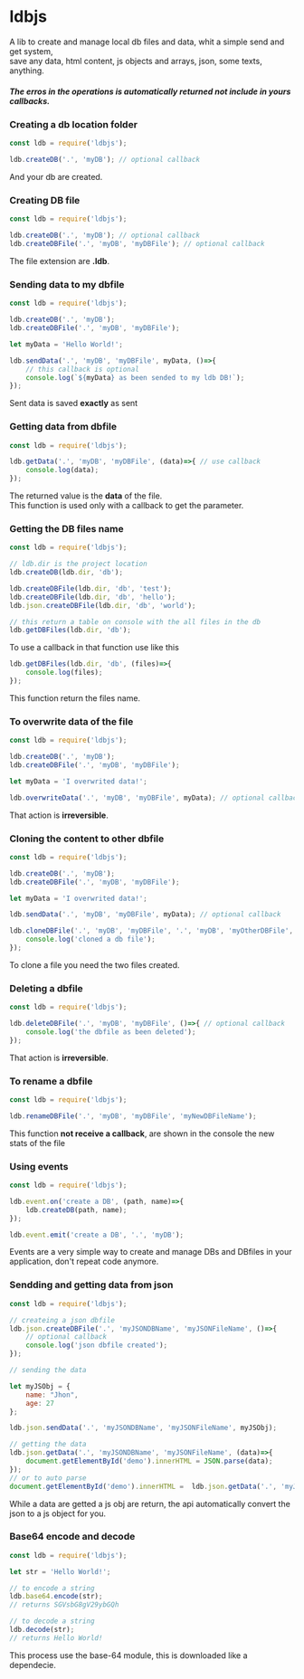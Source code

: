# ldbjs
A lib to create and manage local db files and data, whit a simple send and get system,  
save any data, html content, js objects and arrays, json, some texts, anything.


##### The erros in the operations is automatically returned not include in yours callbacks.

### Creating a db location folder  

```javascript
const ldb = require('ldbjs');

ldb.createDB('.', 'myDB'); // optional callback
```

And your db are created.


### Creating DB file  

```javascript
const ldb = require('ldbjs');

ldb.createDB('.', 'myDB'); // optional callback
ldb.createDBFile('.', 'myDB', 'myDBFile'); // optional callback
```

The file extension are **.ldb**.


### Sending data to my dbfile  

```javascript
const ldb = require('ldbjs');

ldb.createDB('.', 'myDB');
ldb.createDBFile('.', 'myDB', 'myDBFile');

let myData = 'Hello World!';

ldb.sendData('.', 'myDB', 'myDBFile', myData, ()=>{
	// this callback is optional
	console.log(`${myData} as been sended to my ldb DB!`);
});
```

Sent data is saved **exactly** as sent


### Getting data from dbfile  

```javascript
const ldb = require('ldbjs');

ldb.getData('.', 'myDB', 'myDBFile', (data)=>{ // use callback
	console.log(data);
});
```

The returned value is the **data** of the file.  
This function is used only with a callback to get the parameter.

### Getting the DB files name

```javascript
const ldb = require('ldbjs');

// ldb.dir is the project location
ldb.createDB(ldb.dir, 'db');

ldb.createDBFile(ldb.dir, 'db', 'test');
ldb.createDBFile(ldb.dir, 'db', 'hello');
ldb.json.createDBFile(ldb.dir, 'db', 'world');

// this return a table on console with the all files in the db
ldb.getDBFiles(ldb.dir, 'db');
```

To use a callback in that function use like this

```javascript
ldb.getDBFiles(ldb.dir, 'db', (files)=>{
    console.log(files);
});
```

This function return the files name.

### To overwrite data of the file  

```javascript
const ldb = require('ldbjs');

ldb.createDB('.', 'myDB');
ldb.createDBFile('.', 'myDB', 'myDBFile');

let myData = 'I overwrited data!';

ldb.overwriteData('.', 'myDB', 'myDBFile', myData); // optional callback
```

That action is **irreversible**.


### Cloning the content to other dbfile  

```javascript
const ldb = require('ldbjs');

ldb.createDB('.', 'myDB');
ldb.createDBFile('.', 'myDB', 'myDBFile');

let myData = 'I overwrited data!';

ldb.sendData('.', 'myDB', 'myDBFile', myData); // optional callback

ldb.cloneDBFile('.', 'myDB', 'myDBFile', '.', 'myDB', 'myOtherDBFile', ()=>{ // optional callback
	console.log('cloned a db file');
});
```

To clone a file you need the two files created.

### Deleting a dbfile  

```javascript
const ldb = require('ldbjs');

ldb.deleteDBFile('.', 'myDB', 'myDBFile', ()=>{ // optional callback
	console.log('the dbfile as been deleted');
});
```

That action is **irreversible**.

### To rename a dbfile  

```javascript
const ldb = require('ldbjs');

ldb.renameDBFile('.', 'myDB', 'myDBFile', 'myNewDBFileName');
```

This function **not receive a callback**, are shown in the console the new stats of the file

### Using events  

```javascript
const ldb = require('ldbjs');

ldb.event.on('create a DB', (path, name)=>{
	ldb.createDB(path, name);
});

ldb.event.emit('create a DB', '.', 'myDB');
```

Events are a very simple way to create and manage DBs and DBfiles in your application, don't repeat code anymore.

### Sendding and getting data from json

```javascript
const ldb = require('ldbjs');

// createing a json dbfile
ldb.json.createDBFile('.', 'myJSONDBName', 'myJSONFileName', ()=>{
    // optional callback
    console.log('json dbfile created');
});

// sending the data

let myJSObj = {
    name: "Jhon",
    age: 27
};

ldb.json.sendData('.', 'myJSONDBName', 'myJSONFileName', myJSObj);

// getting the data
ldb.json.getData('.', 'myJSONDBName', 'myJSONFileName', (data)=>{
    document.getElementById('demo').innerHTML = JSON.parse(data);
});
// or to auto parse
document.getElementById('demo').innerHTML =  ldb.json.getData('.', 'myJSONDBName', 'myJSONFileName');
```

While a data are getted a js obj are return, the api automatically convert the  json to a js object for you.

### Base64 encode and decode

```javascript
const ldb = require('ldbjs');

let str = 'Hello World!';

// to encode a string
ldb.base64.encode(str);
// returns SGVsbG8gV29ybGQh

// to decode a string
ldb.decode(str);
// returns Hello World!
```

This process use the base-64 module, this is downloaded like a dependecie.